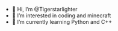 - 👋 Hi, I’m @Tigerstarlighter
- 👀 I’m interested in coding and minecraft
- 🌱 I’m currently learning Python and C++


<!---
Tigerstarlighter/Tigerstarlighter is a ✨ special ✨ repository because its `README.md` (this file) appears on your GitHub profile.
You can click the Preview link to take a look at your changes.
--->
